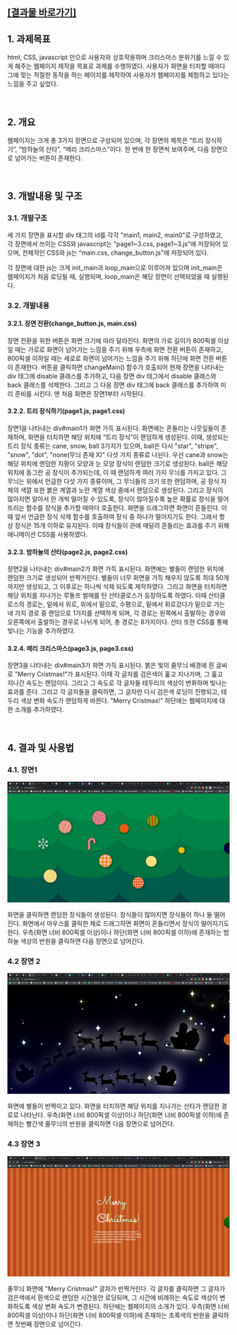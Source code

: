 ## [\[결과물 바로가기\]](https://raipen.github.io/webP)
## 1. 과제목표

   html, CSS, javascript 만으로 사용자와 상호작용하며 크리스마스 분위기를 느낄 수 있게 해주는 웹페이지 제작을 목표로 과제를 수행하였다. 사용자가 화면을 터치할 때마다 그에 맞는 적절한 동작을 하는 페이지를 제작하여 사용자가 웹페이지를 체험하고 있다는 느낌을 주고 싶었다.

​    

## 2. 개요

   웹페이지는 크게 총 3가지 장면으로 구성되어 있으며, 각 장면의 제목은 “트리 장식하기”, “밤하늘의 산타”, “메리 크리스마스”이다. 한 번에 한 장면씩 보여주며, 다음 장면으로 넘어가는 버튼이 존재한다.

​    

## 3. 개발내용 및 구조

### 3.1. 개발구조

   세 가지 장면을 표시할 div 태그의 id를 각각 "main1, main2, main0"로 구성하였고, 각 장면에서 쓰이는 CSS와 javascript는 "page1\~3.css, page1\~3.js"에 저장되어 있으며, 전체적인 CSS와 js는 “main.css, change_button.js"에 저장되어 있다.

각 장면에 대한 js는 크게 init_main과 loop_main으로 이루어져 있으며 init_main은 웹페이지가 처음 로딩될 때, 실행되며, loop_main은 해당 장면이 선택되었을 때 실행된다.

### 3.2. 개발내용

#### 3.2.1. 장면 전환(change_button.js, main.css)

   장면 전환을 위한 버튼은 화면 크기에 따라 달라진다. 화면의 가로 길이가 800픽셀 이상일 때는 가로로 화면이 넘어가는 느낌을 주기 위해 우측에 화면 전환 버튼이 존재하고, 800픽셀 이하일 때는 세로로 화면이 넘어가는 느낌을 주기 위해 하단에 화면 전환 버튼이 존재한다. 버튼을 클릭하면 changeMain() 함수가 호출되어 현재 장면을 나타내는 div 태그에 disable 클래스를 추가하고, 다음 장면 div 태그에서 disable 클래스와 back 클래스를 삭제한다. 그리고 그 다음 장면 div 태그에 back 클래스를 추가하여 미리 준비를 시킨다. 맨 처음 화면은 장면1부터 시작된다.

#### 3.2.2. 트리 장식하기(page1.js, page1.css)

   장면1을 나타내는 div#main1가 화면 가득 표시된다. 화면에는 흔들리는 나뭇잎들이 존재하며, 화면을 터치하면 해당 위치에 “트리 장식”이 랜덤하게 생성된다. 이때, 생성되는 트리 장식 종류는 cane, snow, ball 3가지가 있으며, ball은 다시 "star", "stripe", "snow", "dot", "none(무늬 존재 X)" 다섯 가지 종류로 나뉜다. 우선 cane과 snow는 해당 위치에 랜덤한 지팡이 모양과 눈 모양 장식이 랜덤한 크기로 생성된다. ball은 해당 위치에 동그란 공 장식이 추가되는데, 이 때 랜덤하게 여러 가지 무늬를 가지고 있다. 그 무늬는 위에서 언급한 다섯 가지 종류이며, 그 무늬들의 크기 또한 랜덤하며, 공 장식 자체의 색깔 또한 붉은 계열과 노란 계열 색상 중에서 랜덤으로 생성된다.  그리고 장식이 많아지면 알아서 한 개씩 떨어질 수 있도록, 장식이 많아질수록 높은 확률로 장식을 떨어뜨리는 함수를 장식을 추가할 때마다 호출한다. 화면을 드래그하면 화면이 흔들린다. 이때 앞서 언급한 장식 삭제 함수를 호출하여 장식 중 하나가 떨어지기도 한다. 그래서 항상 장식은 15개 이하로 유지된다. 이때 장식들이 끈에 매달려 흔들리는 효과를 주기 위해 애니메이션 CSS를 사용하였다.

#### 3.2.3. 밤하늘의 산타(page2.js, page2.css)

   장면2을 나타내는 div#main2가 화면 가득 표시된다. 화면에는 별들이 랜덤한 위치에 랜덤한 크기로 생성되어 반짝거린다. 별들이 너무 화면을 가득 채우지 않도록 최대 50개까지만 생성되고, 그 이후로는 하나씩 삭제 되도록 제작하였다. 그리고 화면을 터치하면 해당 위치를 지나가는 루돌프 썰매를 탄 산타클로스가 등장하도록 하였다. 이때 산타클로스의 경로는, 밑에서 위로, 위에서 밑으로, 수평으로, 밑에서 위로갔다가 밑으로 가는 네 가지 경로 중 랜덤으로 1가지를 선택하게 되며, 각 경로는 왼쪽에서 출발하는 경우와 오른쪽에서 출발하는 경우로 나뉘게 되어, 총 경로는 8가지이다. 산타 또한 CSS를 통해 빛나는 기능을 추가하였다.

#### 3.2.4. 메리 크리스마스(page3.js, page3.css)

   장면3을 나타내는 div#main3가 화면 가득 표시된다. 붉은 빛의 줄무늬 배경에 흰 글씨로 "Merry Cristmas!"가 표시된다. 이때 각 글자를 검은색이 훑고 지나가며, 그 훑고 지나간 속도는 랜덤이다. 그리고 그 속도로 각 글자들 테두리의 색상이 변화하며 빛나는 효과를 준다. 그리고 각 글자들을 클릭하면, 그 글자만 다시 검은색 로딩이 진행되고, 테두리 색상 변화 속도가 랜덤하게 바뀐다. "Merry Cristmas!" 하단에는 웹페이지에 대한 소개를 추가하였다. 

​    

## 4. 결과 및 사용법

### 4.1. 장면1

  ![그림입니다.](images/장면1.jpg)  

   화면을 클릭하면 랜덤한 장식들이 생성된다. 장식들이 많아지면 장식들이 하나 둘 떨어진다. 화면에서 마우스를 클릭한 채로 드래그하면 화면이 흔들리면서 장식이 떨어지기도 한다. 우측(화면 너비 800픽셀 이상)이나 하단(화면 너비 800픽셀 이하)에 존재하는 밤하늘 색상의 반원을 클릭하면 다음 장면으로 넘어간다.

### 4.2 장면 2

  ![그림입니다.](images/장면2.jpg)  

   화면에 별들이 반짝이고 있다. 화면을 터치하면 해당 위치를 지나가는 산타가 랜덤한 경로로 나타난다. 우측(화면 너비 800픽셀 이상)이나 하단(화면 너비 800픽셀 이하)에 존재하는 빨간색 줄무늬의 반원을 클릭하면 다음 장면으로 넘어간다.

### 4.3 장면 3

  ![그림입니다.](images/장면3.jpg)

   줄무늬 화면에 "Merry Cristmas!" 글자가 반짝거린다. 각 글자를 클릭하면 그 글자가 검은색에서 흰색으로 랜덤한 시간동안 로딩되며, 그 시간에 비례하는 속도로 색상이 변화하도록 색상 변화 속도가 변경된다. 하단에는 웹페이지의 소개가 있다. 우측(화면 너비 800픽셀 이상)이나 하단(화면 너비 800픽셀 이하)에 존재하는 초록색의 반원을 클릭하면 첫번째 장면으로 넘어간다.

​    
